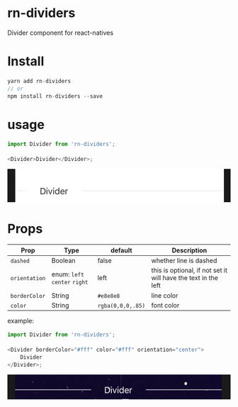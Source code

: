 # rn-dividers

Divider component for react-natives

# Install

```js
yarn add rn-dividers
// or
npm install rn-dividers --save
```

# usage

```js
import Divider from 'rn-dividers';

<Divider>Divider</Divider>;
```

![default](./Images/default.jpg)

# Props

| Prop          | Type                          | default           | Description                                                    |
| ------------- | ----------------------------- | ----------------- | -------------------------------------------------------------- |
| `dashed`      | Boolean                       | false             | whether line is dashed                                         |
| `orientation` | enum: `left` `center` `right` | left              | this is optional, if not set it will have the text in the left |
| `borderColor` | String                        | `#e8e8e8`         | line color                                                     |
| `color`       | String                        | `rgba(0,0,0,.85)` | font color                                                     |

example:

```js
import Divider from 'rn-dividers';

<Divider borderColor="#fff" color="#fff" orientation="center">
    Divider
</Divider>;
```

![color](./Images/colors.jpg)

